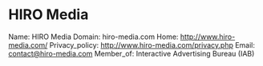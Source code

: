 
# HIRO Media

Name: HIRO Media
Domain: hiro-media.com
Home: http://www.hiro-media.com/
Privacy_policy: http://www.hiro-media.com/privacy.php
Email: contact@hiro-media.com
Member_of: Interactive Advertising Bureau (IAB)

